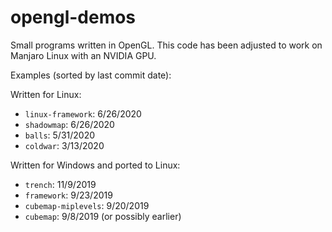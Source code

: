 # opengl-demos
Small programs written in OpenGL.  This code has been adjusted to work on Manjaro Linux with an NVIDIA GPU.

Examples (sorted by last commit date):

Written for Linux:
- `linux-framework`: 6/26/2020
 - `shadowmap`: 6/26/2020
 - `balls`: 5/31/2020
 - `coldwar`: 3/13/2020

Written for Windows and ported to Linux:
 - `trench`: 11/9/2019
 - `framework`: 9/23/2019
 - `cubemap-miplevels`: 9/20/2019
 - `cubemap`: 9/8/2019 (or possibly earlier)

